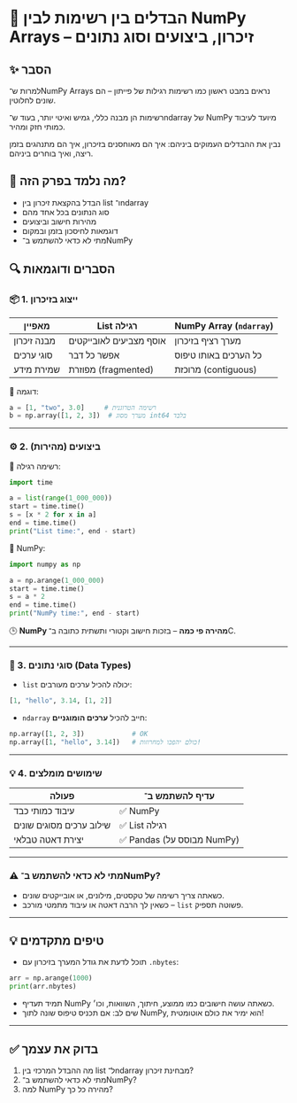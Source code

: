 # 📘 הבדלים בין רשימות לבין NumPy Arrays – זיכרון, ביצועים וסוג נתונים

## ✨ הסבר
למרות ש־NumPy Arrays נראים במבט ראשון כמו רשימות רגילות של פייתון – הם שונים לחלוטין. 

רשימות הן מבנה כללי, גמיש ואיטי יותר, בעוד ש־ndarray של NumPy מיועד לעיבוד כמותי חזק ומהיר. 

נבין את ההבדלים העמוקים ביניהם: איך הם מאוחסנים בזיכרון, איך הם מתנהגים בזמן ריצה, ואיך בוחרים ביניהם.

## 🧠 מה נלמד בפרק הזה?
- הבדל בהקצאת זיכרון בין list ו־ndarray
- סוג הנתונים בכל אחד מהם
- מהירות חישוב וביצועים
- דוגמאות לחיסכון בזמן ובמקום
- מתי לא כדאי להשתמש ב־NumPy

## 🔍 הסברים ודוגמאות

### 📦 1. ייצוג בזיכרון

| מאפיין             | List רגילה               | NumPy Array (`ndarray`)        |
|---------------------|---------------------------|--------------------------------|
| מבנה זיכרון        | אוסף מצביעים לאובייקטים  | מערך רציף בזיכרון             |
| סוגי ערכים         | אפשר כל דבר               | כל הערכים באותו טיפוס         |
| שמירת מידע         | מפוזרת (fragmented)       | מרוכזת (contiguous)           |

📌 דוגמה:
```python
a = [1, "two", 3.0]     # רשימה הטרוגנית
b = np.array([1, 2, 3])  # מערך מסוג int64 בלבד
````

---

### ⚙️ 2. ביצועים (מהירות)

🔸 רשימה רגילה:

```python
import time

a = list(range(1_000_000))
start = time.time()
s = [x * 2 for x in a]
end = time.time()
print("List time:", end - start)
```

🔸 NumPy:

```python
import numpy as np

a = np.arange(1_000_000)
start = time.time()
s = a * 2
end = time.time()
print("NumPy time:", end - start)
```

🕒 **NumPy מהירה פי כמה** – בזכות חישוב וקטורי ותשתית כתובה ב־C.

---

### 🧮 3. סוגי נתונים (Data Types)

* `list` יכולה להכיל ערכים מעורבים:

```python
[1, "hello", 3.14, [1, 2]]
```

* `ndarray` חייב להכיל **ערכים הומוגניים**:

```python
np.array([1, 2, 3])            # OK
np.array([1, "hello", 3.14])   # כולם יהפכו למחרוזות!
```

---

### 💡 4. שימושים מומלצים

| פעולה                    | עדיף להשתמש ב־            |
| ------------------------ | ------------------------- |
| עיבוד כמותי כבד          | ✅ NumPy                   |
| שילוב ערכים מסוגים שונים | ✅ List רגילה              |
| יצירת דאטה טבלאי         | ✅ Pandas (מבוסס על NumPy) |

---

### ⚠️ מתי לא כדאי להשתמש ב־NumPy?

* כשאתה צריך רשימה של טקסטים, מילונים, או אובייקטים שונים.
* כשאין לך הרבה דאטה או עיבוד מתמטי מורכב – `list` פשוטה תספיק.

---

## 💡 טיפים מתקדמים

* תוכל לדעת את גודל המערך בזיכרון עם `.nbytes`:

```python
arr = np.arange(1000)
print(arr.nbytes)
```

* תמיד תעדיף NumPy כשאתה עושה חישובים כמו ממוצע, חיתוך, השוואות, וכו׳.
* שים לב: אם תכניס טיפוס שונה לתוך NumPy, הוא ימיר את כולם אוטומטית!

---

## ✅ בדוק את עצמך

1. מה ההבדל המרכזי בין list ל־ndarray מבחינת זיכרון?
2. מתי לא כדאי להשתמש ב־NumPy?
3. למה NumPy מהירה כל כך?

